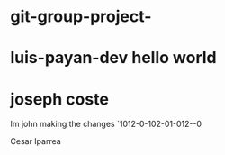 # git-group-project-

luis-payan-dev
hello world 
=======

joseph coste
=======
Im john making the changes `1012-0-102-01-012--0

Cesar Iparrea


